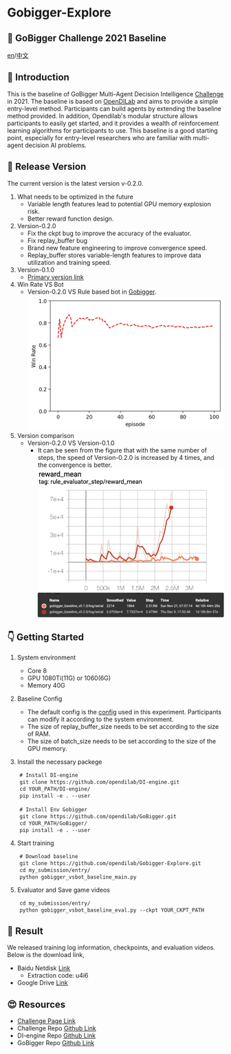 # Gobigger-Explore
## :crystal_ball: GoBigger Challenge 2021 Baseline
[en](https://github.com/opendilab/Gobigger-Explore/blob/main/README.md)/[中文](https://github.com/opendilab/Gobigger-Explore/blob/main/README_zh.md)

## :robot: Introduction
This is the baseline of GoBigger Multi-Agent Decision Intelligence [Challenge](https://www.datafountain.cn/competitions/549) in 2021. The baseline is based on [OpenDILab](https://github.com/opendilab/DI-engine) and aims to provide a simple entry-level method. Participants can build agents by extending the baseline method provided. In addition, Opendilab's modular structure allows participants to easily get started, and it provides a wealth of reinforcement learning algorithms for participants to use. This baseline is a good starting point, especially for entry-level researchers who are familiar with multi-agent decision AI problems.

## :rocket: Release Version
The current version is the latest version v-0.2.0.
1. What needs to be optimized in the future
   - Variable length features lead to potential GPU memory explosion risk.
   - Better reward function design.
2. Version-0.2.0
   - Fix the ckpt bug to improve the accuracy of the evaluator.
   - Fix replay_buffer bug
   - Brand new feature engineering to improve convergence speed.
   - Replay_buffer stores variable-length features to improve data utilization and training speed.
3. Version-0.1.0
   - [Primary version link](https://github.com/opendilab/GoBigger-Challenge-2021/tree/main/di_baseline)
4. Win Rate VS Bot
   - Version-0.2.0  VS Rule based bot in [Gobigger](https://github.com/opendilab/GoBigger/blob/main/gobigger/agents/bot_agent.py).
   ![avatar](./avatar/v-0-2-0.jpg)
5. Version comparison
   - Version-0.2.0 VS Version-0.1.0
      - It can be seen from the figure that with the same number of steps, the speed of Version-0.2.0 is increased by 4 times, and the convergence is better.
   ![avatar](./avatar/v020-v010-tb.png)
   ![avatar](./avatar/v020-v010-label.png)
   
## :point_down: Getting Started

1. System environment
   - Core 8
   - GPU 1080Ti(11G) or 1060(6G)
   - Memory 40G
2. Baseline Config
   
   - The default config is the [config](https://github.com/opendilab/Gobigger-Explore/blob/main/my_submission/config/gobigger_no_spatial_config.py) used in this experiment. Participants can modify it according to the system environment.
   - The size of replay_buffer_size needs to be set according to the size of RAM.
   - The size of batch_size needs to be set according to the size of the GPU memory.
   
3. Install the necessary packege
```
    # Install DI-engine
    git clone https://github.com/opendilab/DI-engine.git
    cd YOUR_PATH/DI-engine/
    pip install -e . --user

    # Install Env Gobigger
    git clone https://github.com/opendilab/GoBigger.git
    cd YOUR_PATH/GoBigger/
    pip install -e . --user
```

4. Start training
```
    # Download baseline
    git clone https://github.com/opendilab/Gobigger-Explore.git
    cd my_submission/entry/
    python gobigger_vsbot_baseline_main.py
```

5. Evaluator and Save game videos
```
    cd my_submission/entry/
    python gobigger_vsbot_baseline_eval.py --ckpt YOUR_CKPT_PATH
```

## :dart: Result
We released training log information, checkpoints, and evaluation videos. Below is the download link,
   - Baidu Netdisk [Link](https://pan.baidu.com/s/11sBoLWBEN33iNycs8y7fsw)
      - Extraction code: u4i6
   - Google Drive [Link]()


## :heart_eyes: Resources
   - [Challenge Page Link](https://www.datafountain.cn/competitions/549)
   - Challenge Repo [Github Link](https://github.com/opendilab/GoBigger-Challenge-2021)
   - DI-engine Repo [Github Link](https://github.com/opendilab/DI-engine)
   - GoBigger Repo [Github Link](https://github.com/opendilab/GoBigger)


